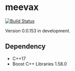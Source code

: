 # meevax

[![Build Status](https://travis-ci.org/yamacir-kit/meevax.svg?branch=master)](https://travis-ci.org/yamacir-kit/meevax)

Version 0.0.153 in development.

## Dependency

- C++17
- Boost C++ Libraries 1.58.0


